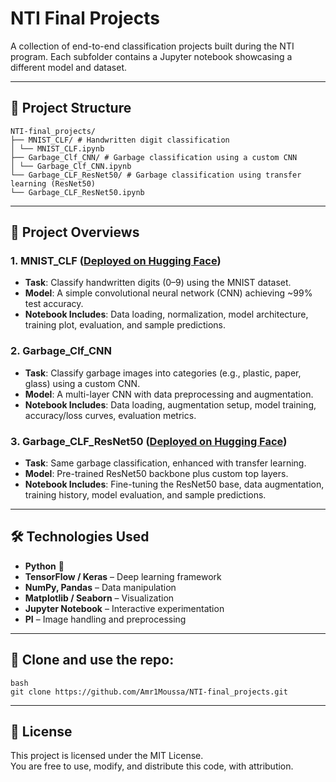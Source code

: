 # NTI Final Projects

A collection of end-to-end classification projects built during the NTI program. Each subfolder contains a Jupyter notebook showcasing a different model and dataset.

---

## 📂 Project Structure

```
NTI-final_projects/
├── MNIST_CLF/ # Handwritten digit classification
│ └── MNIST_CLF.ipynb
├── Garbage_Clf_CNN/ # Garbage classification using a custom CNN
│ └── Garbage_Clf_CNN.ipynb
└── Garbage_CLF_ResNet50/ # Garbage classification using transfer learning (ResNet50)
└── Garbage_CLF_ResNet50.ipynb
```
---

## 🧠 Project Overviews

### 1. MNIST_CLF ([Deployed on Hugging Face](https://huggingface.co/spaces/amr-moussa/MNIST_CLF2))
- **Task**: Classify handwritten digits (0–9) using the MNIST dataset.
- **Model**: A simple convolutional neural network (CNN) achieving ~99% test accuracy.
- **Notebook Includes**: Data loading, normalization, model architecture, training plot, evaluation, and sample predictions.

### 2. Garbage_Clf_CNN
- **Task**: Classify garbage images into categories (e.g., plastic, paper, glass) using a custom CNN.
- **Model**: A multi-layer CNN with data preprocessing and augmentation.
- **Notebook Includes**: Data loading, augmentation setup, model training, accuracy/loss curves, evaluation metrics.

### 3. Garbage_CLF_ResNet50 ([Deployed on Hugging Face](https://huggingface.co/spaces/EmanHussein/ResNet50_Garbage_Classifier))
- **Task**: Same garbage classification, enhanced with transfer learning.
- **Model**: Pre-trained ResNet50 backbone plus custom top layers.
- **Notebook Includes**: Fine-tuning the ResNet50 base, data augmentation, training history, model evaluation, and sample predictions.

---

## 🛠️ Technologies Used

- **Python** 🐍
- **TensorFlow / Keras** – Deep learning framework
- **NumPy, Pandas** – Data manipulation
- **Matplotlib / Seaborn** – Visualization
- **Jupyter Notebook** – Interactive experimentation
- **PI** – Image handling and preprocessing

---
## 🧬 Clone and use the repo:
   ```
   bash
   git clone https://github.com/Amr1Moussa/NTI-final_projects.git
   ```
---
## 📄 License

This project is licensed under the MIT License.  
You are free to use, modify, and distribute this code, with attribution.